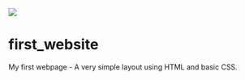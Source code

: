 ![](https://github.com/tinytecher/first_website/blob/main/screenshot.JPG)

# first_website
My first webpage - A very simple layout using HTML and basic CSS.

 
